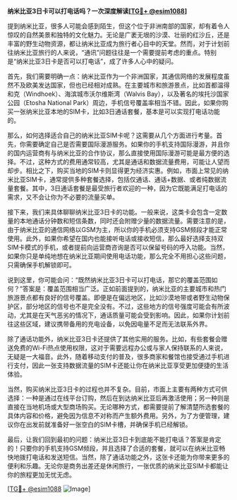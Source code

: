 **纳米比亚3日卡可以打电话吗？一次深度解读[[TG💪+ @esim1088](https://t.me/s/esim1088)]**

提到纳米比亚，很多人可能会感到陌生，但这个位于非洲南部的国家，却有着令人惊叹的自然美景和独特的文化魅力。无论是广袤无垠的沙漠、壮丽的红沙丘，还是丰富的野生动物资源，都让纳米比亚成为旅行者心目中的天堂。然而，对于计划前往纳米比亚旅行的人来说，“通讯”问题往往是一个需要提前考虑的重点。特别是“纳米比亚3日卡是否可以打电话”，成了许多人心中的疑问。

首先，我们需要明确一点：纳米比亚作为一个非洲国家，其通信网络的发展程度虽然不及欧美发达国家，但也已经相对成熟。在主要城市和旅游景点，比如首都温得和克（Windhoek）、海滨城市沃尔维斯湾（Walvis Bay），以及著名的埃托沙国家公园（Etosha National Park）周边，手机信号覆盖率相当不错。因此，如果你购买一张纳米比亚本地的SIM卡，比如3日通话套餐，基本是可以实现打电话功能的。

那么，如何选择适合自己的纳米比亚SIM卡呢？这需要从几个方面进行考量。首先，你需要确定自己是否需要国际漫游服务。如果你的手机支持国际漫游，并且你的国内运营商有与纳米比亚的合作协议，那么直接使用国际漫游可能是最方便的选择。不过，这种方式的费用通常较高，尤其是通话和数据流量费用，可能让人望而却步。相比之下，购买当地的SIM卡则显得更为经济实惠。例如，市面上常见的纳米比亚SIM卡，通常提供多种套餐选择，包括仅通话、通话+数据、或者纯数据流量套餐。其中，3日通话套餐是最受旅行者欢迎的一种，因为它既能满足打电话的需求，又不会让你为不必要的流量买单。

接下来，我们来具体聊聊纳米比亚3日卡的功能。一般来说，这类卡会包含一定数量的本地通话分钟数和短信条数，同时还会附赠少量的数据流量。需要注意的是，由于纳米比亚的通信网络以GSM为主，所以你的手机必须支持GSM频段才能正常使用。此外，如果你希望在国内也能接听电话或接收短信，那么最好选择支持双SIM卡模式的手机，或者提前向运营商咨询是否可以保留号码的呼入功能。当然，如果你只是单纯地想在纳米比亚期间使用电话功能，那么完全不用担心这些问题，只需确保手机解锁即可。

说到这里，你可能会问：“既然纳米比亚3日卡可以打电话，那它的覆盖范围如何？”答案是：覆盖范围相当广泛。正如前面提到的，纳米比亚的主要城市和热门旅游景点都有良好的信号覆盖。即便是在偏远地区，比如沙漠地带或者野生动物保护区，部分地区的信号也不是完全没有。不过，这些地方的信号强度可能会有所波动，尤其是在天气恶劣的情况下，通话质量可能会受到影响。因此，如果你计划前往这些区域，建议携带备用的充电设备，以免因电量不足而无法联系外界。

除了通话功能外，纳米比亚3日卡还提供了其他实用的服务。比如，有些套餐会赠送免费的Wi-Fi热点使用权限，这对于需要远程办公或与家人保持联系的人来说，无疑是一大福音。此外，随着移动支付的普及，很多商家和餐馆也接受通过手机进行支付，因此一张支持数据流量的SIM卡还能让你在纳米比亚享受更加便捷的生活体验。

当然，购买纳米比亚3日卡的过程也并不复杂。目前，市面上主要有两种方式可供选择：一种是通过在线平台订购，然后在到达纳米比亚后再激活使用；另一种则是直接在当地机场或大型商场购买。无论哪种方式，都需要提前了解清楚所选套餐的具体内容和价格，避免因为信息不对称而产生额外费用。另外，为了方便管理，建议你在出发前就准备好一张空白的SIM卡槽，并确保手机已经解锁。

最后，让我们回到最初的问题：纳米比亚3日卡到底能不能打电话？答案是肯定的！只要你的手机支持GSM频段，并且选择了合适的套餐，就可以在纳米比亚畅快地拨打电话和发送短信。当然，除了通话功能之外，这张卡还能为你带来更多的便利和乐趣。无论你是商务出差还是休闲旅行，一张优质的纳米比亚SIM卡都能让你的旅程更加无忧无虑。

[[TG💪+ @esim1088](https://t.me/s/esim1088) ![Image](https://i.postimg.cc/4NQfJmqS/Snipaste-2025-05-13-00-14-12.png)]